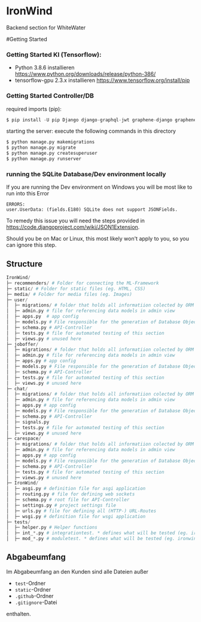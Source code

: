 # IronWind
Backend section for WhiteWater

#Getting Started
### Getting Started KI (Tensorflow):

- Python 3.8.6 installieren https://www.python.org/downloads/release/python-386/
- tensorflow-gpu 2.3.x installieren https://www.tensorflow.org/install/pip

### Getting Started Controller/DB

required imports (pip):
```py
$ pip install -U pip Django django-graphql-jwt graphene-django graphene-file-upload channels_redis graphene-subscriptions
```
starting the server:
execute the following commands in this directory
```py
$ python manage.py makemigrations
$ python manage.py migrate
$ python manage.py createsuperuser
$ python manage.py runserver
```

### running the SQLite Database/Dev environment locally
If you are running the Dev environment on Windows you will be most like to run into this Error 
```SystemCheckError: System check identified some issues:
ERRORS:
user.UserData: (fields.E180) SQLite does not support JSONFields.
```

To remedy this issue you will need the steps provided in https://code.djangoproject.com/wiki/JSON1Extension.

Should you be on Mac or Linux, this most likely won't apply to you, so you can ignore this step. 

## Structure
```py
IronWind/
├─ recommenders/ # Folder for connecting the ML-Framework
├─ static/ # Folder for static files (eg. HTML, CSS)
├─ media/ # Folder for media files (eg. Images)
├─ user/
│  ├─ migrations/ # folder that holds all informatiion colected by ORM
│  ├─ admin.py # file for referencing data models in admin view
│  ├─ apps.py  # app config
│  ├─ models.py # File responsible for the generation of Database Objects via ORM
│  ├─ schema.py # API-Controller 
│  ├─ tests.py # file for automated testing of this section
│  ├─ views.py # unused here
├─ joboffer/
│  ├─ migrations/ # folder that holds all informatiion colected by ORM
│  ├─ admin.py # file for referencing data models in admin view
│  ├─ apps.py # app config
│  ├─ models.py # File responsible for the generation of Database Objects via ORM
│  ├─ schema.py # API-Controller 
│  ├─ tests.py # file for automated testing of this section
│  ├─ views.py # unused here
├─ chat/
│  ├─ migrations/ # folder that holds all informatiion colected by ORM
│  ├─ admin.py # file for referencing data models in admin view
│  ├─ apps.py # app config
│  ├─ models.py # File responsible for the generation of Database Objects via ORM
│  ├─ schema.py # API-Controller 
│  ├─ signals.py
│  ├─ tests.py # file for automated testing of this section
│  ├─ views.py # unused here
├─ carespace/
│  ├─ migrations/ # folder that holds all informatiion colected by ORM
│  ├─ admin.py # file for referencing data models in admin view
│  ├─ apps.py # app config
│  ├─ models.py # File responsible for the generation of Database Objects via ORM
│  ├─ schema.py # API-Controller 
│  ├─ tests.py # file for automated testing of this section
│  ├─ views.py # unused here
├─ IronWind/
│  ├─ asgi.py # definition file for asgi application
│  ├─ routing.py # file for defining web sockets
│  ├─ schema.py # root file for API-Controller 
│  ├─ settings.py # project settings file
│  ├─ urls.py # file for defining all (HTTP-) URL-Routes
│  ├─ wsgi.py # definition file for wsgi application
├─ tests/
│  ├─ helper.py # Helper functions
│  ├─ int_*.py # integrationtest. * defines what will be tested (eg. ironwind-api)
│  ├─ mod_*.py # moduletest. * defines what will be tested (eg. ironwind-user)
```


## Abgabeumfang

Im Abgabeumfang an den Kunden sind alle Dateien außer
- `test`-Ordner
- `static`-Ordner
- `.github`-Ordner
- `.gitignore`-Datei

enthalten.
